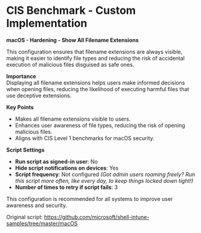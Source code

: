 # CIS Benchmark - Custom Implementation

**macOS - Hardening - Show All Filename Extensions**

This configuration ensures that filename extensions are always visible, making it easier to identify file types and reducing the risk of accidental execution of malicious files disguised as safe ones.

**Importance**  
Displaying all filename extensions helps users make informed decisions when opening files, reducing the likelihood of executing harmful files that use deceptive extensions.

**Key Points**  
- Makes all filename extensions visible to users.  
- Enhances user awareness of file types, reducing the risk of opening malicious files.  
- Aligns with CIS Level 1 benchmarks for macOS security.  

**Script Settings**  
- **Run script as signed-in user**: No  
- **Hide script notifications on devices**: Yes  
- **Script frequency**: Not configured *(Got admin users roaming freely? Run this script more often, like every day, to keep things locked down tight!)*  
- **Number of times to retry if script fails**: 3  

This configuration is recommended for all systems to improve user awareness and security.

Original script: https://github.com/microsoft/shell-intune-samples/tree/master/macOS 




